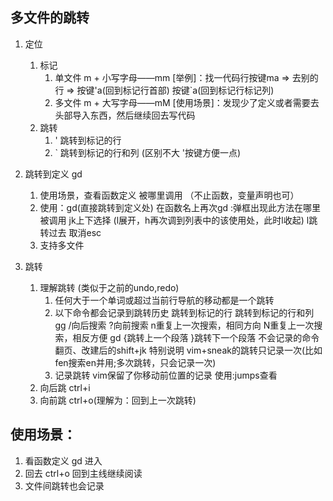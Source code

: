 ## 多文件的跳转
1. 定位
      1. 标记 
            1. 单文件 m + 小写字母——mm
            [举例]：找一代码行按键ma   => 去别的行  =>  按键'a(回到标记行首部)  按键`a(回到标记行标记列)
            2. 多文件 m + 大写字母——mM
            [使用场景]：发现少了定义或者需要去头部导入东西，然后继续回去写代码
      2. 跳转
            1. ' 跳转到标记的行
            2. ` 跳转到标记的行和列
            (区别不大 '按键方便一点)

      
2. 跳转到定义  gd
      1. 使用场景，查看函数定义 被哪里调用 （不止函数，变量声明也可）
      2. 使用：gd(直接跳转到定义处) 在函数名上再次gd :弹框出现此方法在哪里被调用 jk上下选择 (l展开，h再次调到列表中的该使用处，此时l收起) l跳转过去  取消esc  
      3. 支持多文件
3. 跳转          
      1. 理解跳转  (类似于之前的undo,redo) 
            1. 任何大于一个单词或超过当前行导航的移动都是一个跳转
            2. 以下命令都会记录到跳转历史
                  跳转到标记的行
                  跳转到标记的行和列
                  gg
                  /向后搜索
                  ?向前搜索
                  n重复上一次搜索，相同方向
                  N重复上一次搜索，相反方便
                  gd
                  {跳转上一个段落
                  }跳转下一个段落
                  不会记录的命令 翻页、改建后的shift+jk
                  特别说明 vim+sneak的跳转只记录一次(比如fen搜索en并用;多次跳转，只会记录一次)
            3. 记录跳转  vim保留了你移动前位置的记录  使用:jumps查看
      2. 向后跳   ctrl+i
      3. 向前跳   ctrl+o(理解为：回到上一次跳转)

## 使用场景：
1. 看函数定义 gd 进入
2. 回去 ctrl+o 回到主线继续阅读
3. 文件间跳转也会记录